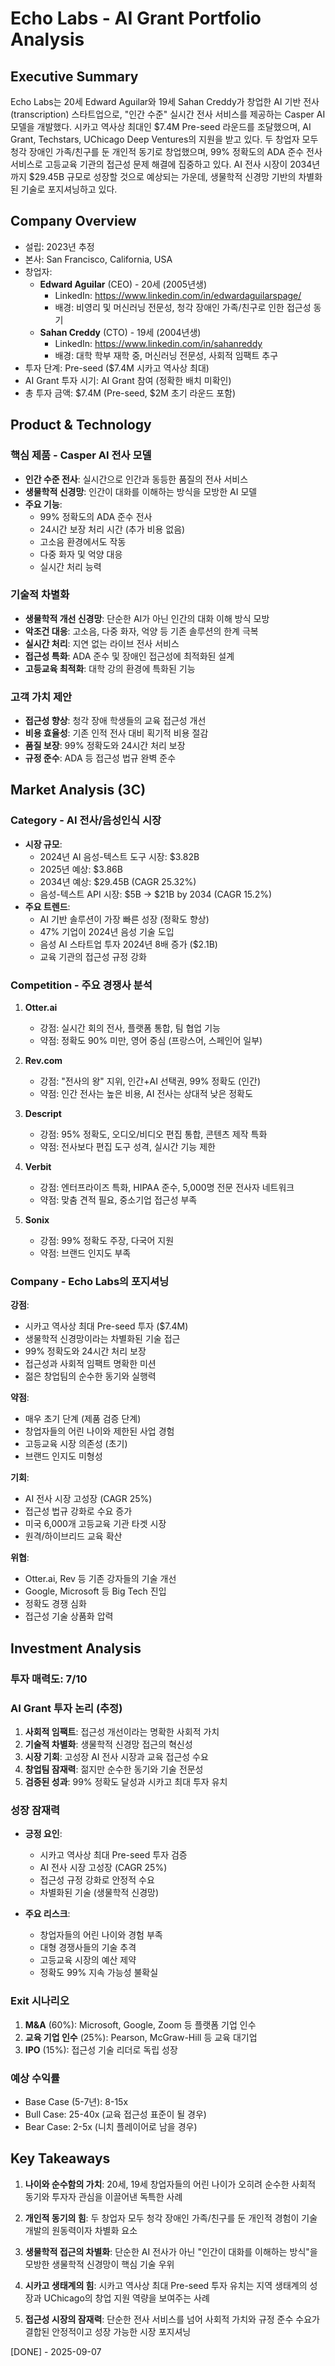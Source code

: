 # Echo Labs - AI Grant Portfolio Analysis

## Executive Summary
Echo Labs는 20세 Edward Aguilar와 19세 Sahan Creddy가 창업한 AI 기반 전사(transcription) 스타트업으로, "인간 수준" 실시간 전사 서비스를 제공하는 Casper AI 모델을 개발했다. 시카고 역사상 최대인 $7.4M Pre-seed 라운드를 조달했으며, AI Grant, Techstars, UChicago Deep Ventures의 지원을 받고 있다. 두 창업자 모두 청각 장애인 가족/친구를 둔 개인적 동기로 창업했으며, 99% 정확도의 ADA 준수 전사 서비스로 고등교육 기관의 접근성 문제 해결에 집중하고 있다. AI 전사 시장이 2034년까지 $29.45B 규모로 성장할 것으로 예상되는 가운데, 생물학적 신경망 기반의 차별화된 기술로 포지셔닝하고 있다.

## Company Overview
- 설립: 2023년 추정
- 본사: San Francisco, California, USA
- 창업자: 
  - **Edward Aguilar** (CEO) - 20세 (2005년생)
    - LinkedIn: https://www.linkedin.com/in/edwardaguilarspage/
    - 배경: 비영리 및 머신러닝 전문성, 청각 장애인 가족/친구로 인한 접근성 동기
  - **Sahan Creddy** (CTO) - 19세 (2004년생)
    - LinkedIn: https://www.linkedin.com/in/sahanreddy
    - 배경: 대학 학부 재학 중, 머신러닝 전문성, 사회적 임팩트 추구
- 투자 단계: Pre-seed ($7.4M 시카고 역사상 최대)
- AI Grant 투자 시기: AI Grant 참여 (정확한 배치 미확인)
- 총 투자 금액: $7.4M (Pre-seed, $2M 초기 라운드 포함)

## Product & Technology

### 핵심 제품 - Casper AI 전사 모델
- **인간 수준 전사**: 실시간으로 인간과 동등한 품질의 전사 서비스
- **생물학적 신경망**: 인간이 대화를 이해하는 방식을 모방한 AI 모델
- **주요 기능**:
  - 99% 정확도의 ADA 준수 전사
  - 24시간 보장 처리 시간 (추가 비용 없음)
  - 고소음 환경에서도 작동
  - 다중 화자 및 억양 대응
  - 실시간 처리 능력

### 기술적 차별화
- **생물학적 개선 신경망**: 단순한 AI가 아닌 인간의 대화 이해 방식 모방
- **악조건 대응**: 고소음, 다중 화자, 억양 등 기존 솔루션의 한계 극복
- **실시간 처리**: 지연 없는 라이브 전사 서비스
- **접근성 특화**: ADA 준수 및 장애인 접근성에 최적화된 설계
- **고등교육 최적화**: 대학 강의 환경에 특화된 기능

### 고객 가치 제안
- **접근성 향상**: 청각 장애 학생들의 교육 접근성 개선
- **비용 효율성**: 기존 인적 전사 대비 획기적 비용 절감
- **품질 보장**: 99% 정확도와 24시간 처리 보장
- **규정 준수**: ADA 등 접근성 법규 완벽 준수

## Market Analysis (3C)

### Category - AI 전사/음성인식 시장
- **시장 규모**:
  - 2024년 AI 음성-텍스트 도구 시장: $3.82B
  - 2025년 예상: $3.86B
  - 2034년 예상: $29.45B (CAGR 25.32%)
  - 음성-텍스트 API 시장: $5B → $21B by 2034 (CAGR 15.2%)
- **주요 트렌드**:
  - AI 기반 솔루션이 가장 빠른 성장 (정확도 향상)
  - 47% 기업이 2024년 음성 기술 도입
  - 음성 AI 스타트업 투자 2024년 8배 증가 ($2.1B)
  - 교육 기관의 접근성 규정 강화

### Competition - 주요 경쟁사 분석
1. **Otter.ai**
   - 강점: 실시간 회의 전사, 플랫폼 통합, 팀 협업 기능
   - 약점: 정확도 90% 미만, 영어 중심 (프랑스어, 스페인어 일부)

2. **Rev.com**
   - 강점: "전사의 왕" 지위, 인간+AI 선택권, 99% 정확도 (인간)
   - 약점: 인간 전사는 높은 비용, AI 전사는 상대적 낮은 정확도

3. **Descript**
   - 강점: 95% 정확도, 오디오/비디오 편집 통합, 콘텐츠 제작 특화
   - 약점: 전사보다 편집 도구 성격, 실시간 기능 제한

4. **Verbit**
   - 강점: 엔터프라이즈 특화, HIPAA 준수, 5,000명 전문 전사자 네트워크
   - 약점: 맞춤 견적 필요, 중소기업 접근성 부족

5. **Sonix**
   - 강점: 99% 정확도 주장, 다국어 지원
   - 약점: 브랜드 인지도 부족

### Company - Echo Labs의 포지셔닝
**강점**:
- 시카고 역사상 최대 Pre-seed 투자 ($7.4M)
- 생물학적 신경망이라는 차별화된 기술 접근
- 99% 정확도와 24시간 처리 보장
- 접근성과 사회적 임팩트 명확한 미션
- 젊은 창업팀의 순수한 동기와 실행력

**약점**:
- 매우 초기 단계 (제품 검증 단계)
- 창업자들의 어린 나이와 제한된 사업 경험
- 고등교육 시장 의존성 (초기)
- 브랜드 인지도 미형성

**기회**:
- AI 전사 시장 고성장 (CAGR 25%)
- 접근성 법규 강화로 수요 증가
- 미국 6,000개 고등교육 기관 타겟 시장
- 원격/하이브리드 교육 확산

**위협**:
- Otter.ai, Rev 등 기존 강자들의 기술 개선
- Google, Microsoft 등 Big Tech 진입
- 정확도 경쟁 심화
- 접근성 기술 상품화 압력

## Investment Analysis

### 투자 매력도: 7/10

### AI Grant 투자 논리 (추정)
1. **사회적 임팩트**: 접근성 개선이라는 명확한 사회적 가치
2. **기술적 차별화**: 생물학적 신경망 접근의 혁신성
3. **시장 기회**: 고성장 AI 전사 시장과 교육 접근성 수요
4. **창업팀 잠재력**: 젊지만 순수한 동기와 기술 전문성
5. **검증된 성과**: 99% 정확도 달성과 시카고 최대 투자 유치

### 성장 잠재력
- **긍정 요인**:
  - 시카고 역사상 최대 Pre-seed 투자 검증
  - AI 전사 시장 고성장 (CAGR 25%)
  - 접근성 규정 강화로 안정적 수요
  - 차별화된 기술 (생물학적 신경망)

- **주요 리스크**:
  - 창업자들의 어린 나이와 경험 부족
  - 대형 경쟁사들의 기술 추격
  - 고등교육 시장의 예산 제약
  - 정확도 99% 지속 가능성 불확실

### Exit 시나리오
1. **M&A** (60%): Microsoft, Google, Zoom 등 플랫폼 기업 인수
2. **교육 기업 인수** (25%): Pearson, McGraw-Hill 등 교육 대기업
3. **IPO** (15%): 접근성 기술 리더로 독립 성장

### 예상 수익률
- Base Case (5-7년): 8-15x
- Bull Case: 25-40x (교육 접근성 표준이 될 경우)
- Bear Case: 2-5x (니치 플레이어로 남을 경우)

## Key Takeaways

1. **나이와 순수함의 가치**: 20세, 19세 창업자들의 어린 나이가 오히려 순수한 사회적 동기와 투자자 관심을 이끌어낸 독특한 사례

2. **개인적 동기의 힘**: 두 창업자 모두 청각 장애인 가족/친구를 둔 개인적 경험이 기술 개발의 원동력이자 차별화 요소

3. **생물학적 접근의 차별화**: 단순한 AI 전사가 아닌 "인간이 대화를 이해하는 방식"을 모방한 생물학적 신경망이 핵심 기술 우위

4. **시카고 생태계의 힘**: 시카고 역사상 최대 Pre-seed 투자 유치는 지역 생태계의 성장과 UChicago의 창업 지원 역량을 보여주는 사례

5. **접근성 시장의 잠재력**: 단순한 전사 서비스를 넘어 사회적 가치와 규정 준수 수요가 결합된 안정적이고 성장 가능한 시장 포지셔닝

[DONE] - 2025-09-07
